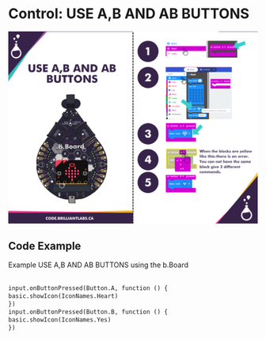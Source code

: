 # Control:  USE A,B AND AB BUTTONS

![Use_A-B_buttons-EN](https://github.com/Brilliant-Labs/code.bl/blob/code_alpha/packaged/docs/static/mb/projects/bboard-tutorials-cards/6_Control/Control1/Use_A-B_buttons-EN.png?raw=true "Use_A-B_buttons-EN")

## Code Example

Example USE A,B AND AB BUTTONS using the b.Board

```blocks

input.onButtonPressed(Button.A, function () {
basic.showIcon(IconNames.Heart)
})
input.onButtonPressed(Button.B, function () {
basic.showIcon(IconNames.Yes)
})

```